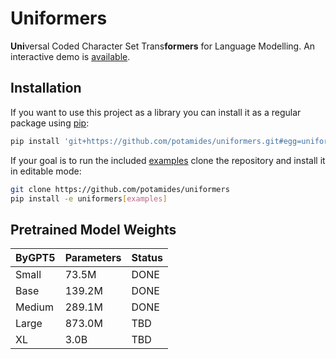 # Uniformers
**Uni**versal Coded Character Set Trans**formers** for Language Modelling. An
interactive demo is
[available](https://colab.research.google.com/drive/1Ast-seDV6_pSzCvpGapNfTV_qDe0KRdF).

## Installation
If you want to use this project as a library you can install it as a regular
package using [pip](https://pip.pypa.io/en/stable):
```sh
pip install 'git+https://github.com/potamides/uniformers.git#egg=uniformers'
```
If your goal is to run the included [examples](examples) clone the
repository and install it in editable mode:
 ```sh
git clone https://github.com/potamides/uniformers
pip install -e uniformers[examples]
 ```

## Pretrained Model Weights
| ByGPT5 | Parameters | Status |
|:-------|:-----------|:-------|
| Small  | 73.5M      | DONE   |
| Base   | 139.2M     | DONE   |
| Medium | 289.1M     | DONE   |
| Large  | 873.0M     | TBD    |
| XL     | 3.0B       | TBD    |
